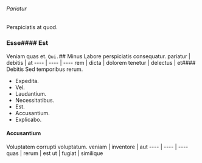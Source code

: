###### Pariatur
Perspiciatis at quod.
### Esse#### Est
Veniam quas et.
`Qui.`## Minus
Labore perspiciatis consequatur.
pariatur | debitis | at
---- | ---- | ----
rem | dicta | dolorem
tenetur | delectus | et#### Debitis
Sed temporibus rerum.
* Expedita. 
* Vel. 
* Laudantium. 
* Necessitatibus. 
* Est. 
* Accusantium. 
* Explicabo. 
#### Accusantium
Voluptatem corrupti voluptatum.
veniam | inventore | aut
---- | ---- | ----
quas | rerum | est
ut | fugiat | similique